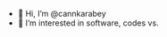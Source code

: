 - 👋 Hi, I’m @cannkarabey
- 👀 I’m interested in software, codes vs.


<!---
cannkarabey/cannkarabey is a ✨ special ✨ repository because its `README.md` (this file) appears on your GitHub profile.
You can click the Preview link to take a look at your changes.
--->
